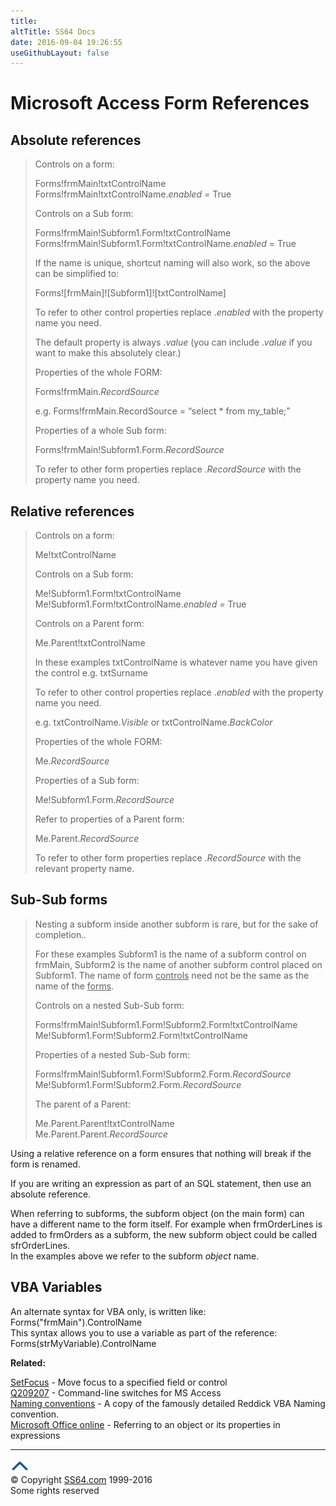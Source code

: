 ```yaml
---
title:
altTitle: SS64 Docs
date: 2016-09-04 19:26:55
useGithubLayout: false
---
```

<!-- #BeginLibraryItem "/Library/head_access_syntax.lbi" --><!-- #EndLibraryItem --><h1>Microsoft Access Form References </h1>
<h2>Absolute references</h2>
<blockquote>
<p>Controls on a form:</p>
<p class="code">Forms!frmMain!txtControlName<br>
Forms!frmMain!txtControlName.<i>enabled = </i>True</p>
<p>Controls on a Sub form:</p>
<p class="code">Forms!frmMain!Subform1.Form!txtControlName<br>
Forms!frmMain!Subform1.Form!txtControlName.<i>enabled</i> = True</p>
<p>If the name is unique, shortcut naming will also work, so the above can be simplified to:</p>
<p class="code">Forms![frmMain]![Subform1]![txtControlName]</p>
<p>To refer to other control properties replace .<i>enabled</i> with the property name you need.</p>
<p>The default property is always .<i>value</i> (you can include .<i>value</i> if you want to make this absolutely clear.)</p>
<p>Properties of the whole FORM:</p>
<p class="code">Forms!frmMain.<i>RecordSource</i></p>
<p>e.g. <span class="code">Forms!frmMain.RecordSource = “select * from my_table;”</span></p>
<p>Properties of a whole Sub form:</p>
<p class="code">Forms!frmMain!Subform1.Form.<i>RecordSource</i></p>
<p>To refer to other form properties replace <i>.RecordSource</i> with the property name you need.</p>
</blockquote>
<h2>Relative references </h2>
<blockquote>
<p>Controls on a form:</p>
<p class="code">Me!txtControlName</p>
<p>Controls on a Sub form:</p>
<p class="code">Me!Subform1.Form!txtControlName<br>
Me!Subform1.Form!txtControlName.<i>enabled = </i>True</p>
<p>Controls on a Parent form:</p>
<p class="code">Me.Parent!txtControlName</p>
<p>In these examples txtControlName is whatever name you have given the control e.g. txtSurname</p>
<p>To refer to other control properties replace .<i>enabled</i> with the property name you need.</p>
<p>e.g. <span class="code">txtControlName.<i>Visible</i></span> or <span class="code">txtControlName.<i>BackColor</i></span></p>
<p>Properties of the whole FORM:</p>
<p class="code">Me.<i>RecordSource</i></p>
<p>Properties of a Sub form:</p>
<p class="code">Me!Subform1.Form.<i>RecordSource</i></p>
<p>Refer to properties of a Parent form:</p>
<p class="code">Me.Parent.<i>RecordSource</i></p>
<p>To refer to other form properties replace <span class="code"><i>.RecordSource</i></span> with the relevant property name.</p>
</blockquote>
<h2>Sub-Sub forms</h2>
<blockquote>
<p>Nesting a subform inside another subform is rare, but for the sake of completion..</p>
<p>For these examples Subform1 is the name of a subform control on frmMain, Subform2 is the name of another subform control placed on Subform1. The name of form <u>controls</u> need not be the same as the name of the <u>forms</u>.</p>
<p>Controls on a nested Sub-Sub form:</p>
<p class="code">Forms!frmMain!Subform1.Form!Subform2.Form!txtControlName<br>
Me!Subform1.Form!Subform2.Form!txtControlName</p>
<p>Properties of a nested Sub-Sub form:</p>
<p class="code">Forms!frmMain!Subform1.Form!Subform2.Form.<i>RecordSource<br>
</i>Me!Subform1.Form!Subform2.Form.<i>RecordSource</i></p>
<p>The parent of a&nbsp;Parent:</p>
<p class="code">Me.Parent.Parent!txtControlName<br>
Me.Parent.Parent.<i>RecordSource</i></p>
</blockquote>
<p>Using a relative reference on a form ensures that nothing will break if the form is renamed.</p>
<p>If you are writing an expression as part of an SQL statement, then use an absolute reference. </p>
<p>When referring to subforms, the subform object (on the main form) can have a different name to the form itself.  
For example when frmOrderLines is added to frmOrders as a subform, the new subform object could be called sfrOrderLines.<br>
In the  examples above we refer to the subform <i>object </i>name.</p>
<h2>VBA Variables</h2>
<p>An alternate syntax for VBA only, is written like: <span class="code">Forms("frmMain").ControlName </span><br>
This syntax  allows you to use a variable as part of the reference: <span class="code">Forms(strMyVariable).ControlName </span></p>
<p><b>Related:</b></p>
<p><a href="setfocus.html">SetFocus</a> - Move focus to a specified field or control<br> 
<a href="http://support.microsoft.com/default.aspx?scid=kb;en-us;209207">Q209207</a> - Command-line switches for MS Access<br>
<a href="syntax-datatypes.html">Naming conventions</a> - A copy of the famously detailed Reddick VBA Naming convention.<br>
<a href="http://office.microsoft.com/en-us/access/HP051868521033.aspx">Microsoft Office online</a> - Referring to an object or its properties in expressions</p><!-- #BeginLibraryItem "/Library/foot_access.lbi" --><p><script async="" src="//pagead2.googlesyndication.com/pagead/js/adsbygoogle.js"></script>
<!-- access -->

<hr>
<div id="bl" class="footer"><a href="#"><img src="../images/top.png" width="30" height="22" alt="Back to the Top"></a></div>
<div id="br" class="footer, tagline">© Copyright <a href="http://ss64.com/">SS64.com</a> 1999-2016<br>
Some rights reserved</div><!-- #EndLibraryItem -->

